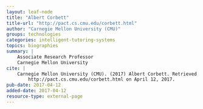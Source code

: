 ```yaml
---
layout: leaf-node
title: "Albert Corbett"
title-url: "http://pact.cs.cmu.edu/corbett.html"
author: "Carnegie Mellon University (CMU)"
groups: technologies
categories: intelligent-tutoring-systems
topics: biographies
summary: |
    Associate Research Professor
    Carnegie Mellon University
cite: |
    Carnegie Mellon University (CMU). (2017) Albert Corbett. Retrieved from:
        http://pact.cs.cmu.edu/corbett.html on April 12, 2017.
pub-date: 2017-04-12
added-date: 2017-04-12
resource-type: external-page
---
```

